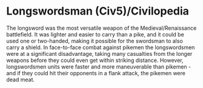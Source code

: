 # Longswordsman (Civ5)/Civilopedia

The longsword was the most versatile weapon of the Medieval/Renaissance battlefield. It was lighter and easier to carry than a pike, and it could be used one or two-handed, making it possible for the swordsman to also carry a shield. In face-to-face combat against pikemen the longswordsmen were at a significant disadvantage, taking many casualties from the longer weapons before they could even get within striking distance. However, longswordsmen units were faster and more maneuverable than pikemen - and if they could hit their opponents in a flank attack, the pikemen were dead meat.